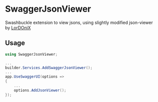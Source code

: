 # SwaggerJsonViewer
Swashbuckle extension to view jsons, using slightly modified json-viewer by [LorDOniX](https://github.com/LorDOniX/json-viewer)
## Usage
```csharp
using SwaggerJsonViewer;

...
builder.Services.AddSwaggerJsonViewer();
...
app.UseSwaggerUI(options =>
{
    ...
    options.AddJsonViewer();
});
```

